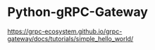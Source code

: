 # Python-gRPC-Gateway

https://grpc-ecosystem.github.io/grpc-gateway/docs/tutorials/simple_hello_world/